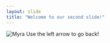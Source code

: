 ```yaml
---
layout: slide
title: "Welcome to our second slide!"
---
```

![Myra](https://upload.wikimedia.org/wikipedia/commons/thumb/7/79/Face-smile.svg/1024px-Face-smile.svg.png)
Use the left arrow to go back!
